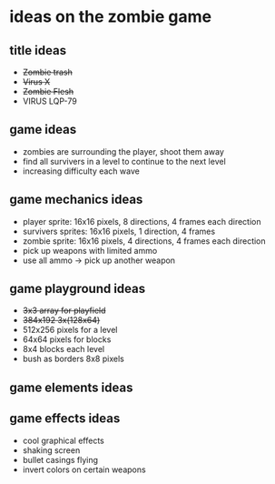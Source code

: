 # ideas on the zombie game

## title ideas
- ~~Zombie trash~~
- ~~Virus X~~
- ~~Zombie Flesh~~
- VIRUS LQP-79

## game ideas
- zombies are surrounding the player, shoot them away
- find all survivers in a level to continue to the next level
- increasing difficulty each wave

## game mechanics ideas
- player sprite: 16x16 pixels, 8 directions, 4 frames each direction
- survivers sprites: 16x16 pixels, 1 direction, 4 frames
- zombie sprite: 16x16 pixels, 4 directions, 4 frames each direction
- pick up weapons with limited ammo
- use all ammo -> pick up another weapon

## game playground ideas
- ~~3x3 array for playfield~~
- ~~384x192 3x(128x64)~~
- 512x256 pixels for a level
- 64x64 pixels for blocks
- 8x4 blocks each level
- bush as borders 8x8 pixels

## game elements ideas

## game effects ideas
- cool graphical effects
- shaking screen
- bullet casings flying
- invert colors on certain weapons
